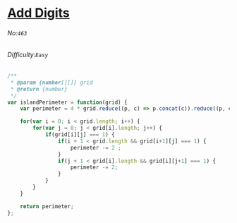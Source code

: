 # [Add Digits](https://leetcode.com/problems/island-perimeter/)
###### No:`463`
###### Difficulty:`Easy`


```javascript
/**
 * @param {number[][]} grid
 * @return {number}
 */
var islandPerimeter = function(grid) {
    var perimeter = 4 * grid.reduce((p, c) => p.concat(c)).reduce((p, c) => p + c);

    for(var i = 0; i < grid.length; i++) {
        for(var j = 0; j < grid[i].length; j++) {
            if(grid[i][j] === 1) {
                if(i + 1 < grid.length && grid[i+1][j] === 1) {
                    perimeter -= 2 ;
                }
                if(j + 1 < grid[i].length && grid[i][j+1] === 1) {
                    perimeter -= 2;
                }
            }
        }
    }

    return perimeter;
};
```
